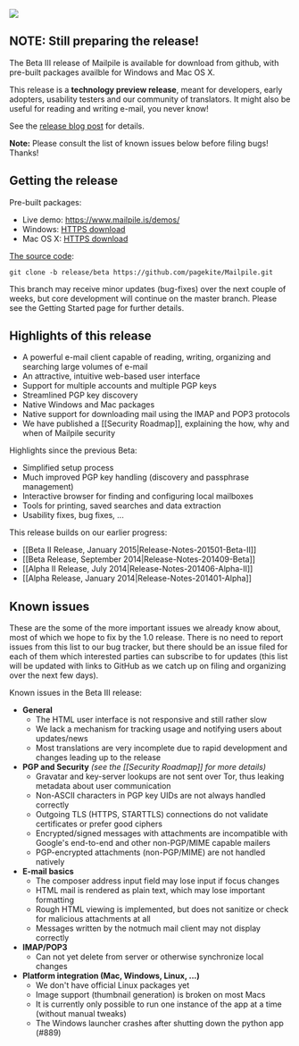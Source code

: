 ![](https://www.mailpile.is/img/logo-275x200.png)

## NOTE: Still preparing the release!

The Beta III release of Mailpile is available for download from github, with
pre-built packages availble for Windows and Mac OS X.

This release is a **technology preview release**, meant for developers, early
adopters, usability testers and our community of translators. It might also
be useful for reading and writing e-mail, you never know!

See the [release blog post]() for details.

**Note:** Please consult the list of known issues below before filing bugs!
Thanks!

## Getting the release

Pre-built packages:

* Live demo: <https://www.mailpile.is/demos/>
* Windows: [HTTPS download](https://www.mailpile.is/files/releases/Mailpile-Installer-Beta-III.exe)
* Mac OS X: [HTTPS download](https://www.mailpile.is/files/releases/Mailpile-Installer-Beta-III.dmg)

[The source code](https://github.com/pagekite/Mailpile):

    git clone -b release/beta https://github.com/pagekite/Mailpile.git

This branch may receive minor updates (bug-fixes) over the next couple of weeks, but core development will continue on the master branch. Please see the Getting Started page for further details.

## Highlights of this release

* A powerful e-mail client capable of reading, writing, organizing and searching large volumes of e-mail
* An attractive, intuitive web-based user interface
* Support for multiple accounts and multiple PGP keys
* Streamlined PGP key discovery
* Native Windows and Mac packages
* Native support for downloading mail using the IMAP and POP3 protocols
* We have published a [[Security Roadmap]], explaining the how, why and when of Mailpile security

Highlights since the previous Beta:

* Simplified setup process
* Much improved PGP key handling (discovery and passphrase management)
* Interactive browser for finding and configuring local mailboxes
* Tools for printing, saved searches and data extraction
* Usability fixes, bug fixes, ...

This release builds on our earlier progress:

* [[Beta II Release, January 2015|Release-Notes-201501-Beta-II]]
* [[Beta Release, September 2014|Release-Notes-201409-Beta]]
* [[Alpha II Release, July 2014|Release-Notes-201406-Alpha-II]]
* [[Alpha Release, January 2014|Release-Notes-201401-Alpha]]

## Known issues

These are the some of the more important issues we already know about, most of which we hope to fix by the 1.0 release. There is no need to report issues from this list to our bug tracker, but there should be an issue filed for each of them which interested parties can subscribe to for updates (this list will be updated with links to GitHub as we catch up on filing and organizing over the next few days).

Known issues in the Beta III release:

* **General**
   * The HTML user interface is not responsive and still rather slow
   * We lack a mechanism for tracking usage and notifying users about updates/news
   * Most translations are very incomplete due to rapid development and changes leading up to the release
* **PGP and Security**   *(see the [[Security Roadmap]] for more details)*
   * Gravatar and key-server lookups are not sent over Tor, thus leaking metadata about user communication
   * Non-ASCII characters in PGP key UIDs are not always handled correctly
   * Outgoing TLS (HTTPS, STARTTLS) connections do not validate certificates or prefer good ciphers
   * Encrypted/signed messages with attachments are incompatible with Google's end-to-end and other non-PGP/MIME capable mailers
   * PGP-encrypted attachments (non-PGP/MIME) are not handled natively
* **E-mail basics**
   * The composer address input field may lose input if focus changes
   * HTML mail is rendered as plain text, which may lose important formatting
   * Rough HTML viewing is implemented, but does not sanitize or check for malicious attachments at all
   * Messages written by the notmuch mail client may not display correctly
* **IMAP/POP3**
   * Can not yet delete from server or otherwise synchronize local changes
* **Platform integration (Mac, Windows, Linux, ...)**
   * We don't have official Linux packages yet
   * Image support (thumbnail generation) is broken on most Macs
   * It is currently only possible to run one instance of the app at a time (without manual tweaks)
   * The Windows launcher crashes after shutting down the python app (#889)


